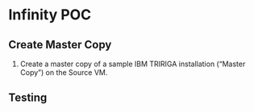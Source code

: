 # Infinity  POC

## Create Master Copy

 1. Create a master copy of a sample IBM TRIRIGA installation
(“Master Copy”) on the Source VM.

## Testing


<!--stackedit_data:
eyJoaXN0b3J5IjpbLTQxMTUxMTE4OSwxMjkzMTk4NDUyXX0=
-->